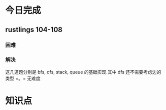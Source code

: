 # 今日完成
## rustlings 104-108
### 困难

### 解决

这几道题分别是 bfs, dfs, stack, queue 的基础实现
其中 dfs 还不需要考虑边的类型 =。= 无难度

# 知识点


